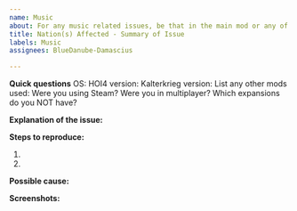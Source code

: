 ```yaml
---
name: Music
about: For any music related issues, be that in the main mod or any of the music submods
title: Nation(s) Affected - Summary of Issue
labels: Music
assignees: BlueDanube-Damascius

---
```


**Quick questions**
OS:
HOI4 version:
Kalterkrieg version:
List any other mods used:
Were you using Steam?
Were you in multiplayer?
Which expansions do you NOT have?

**Explanation of the issue:**


**Steps to reproduce:**

1.

2.

**Possible cause:**


**Screenshots:**
